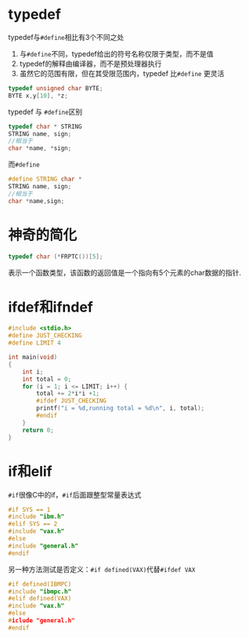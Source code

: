 # typedef
typedef与`#define`相比有3个不同之处

1. 与`#define`不同，typedef给出的符号名称仅限于类型，而不是值
2. typedef的解释由编译器，而不是预处理器执行
3. 虽然它的范围有限，但在其受限范围内，typedef 比`#define` 更灵活

```c
typedef unsigned char BYTE;
BYTE x,y[10], *z;
```

typedef 与 `#define`区别

```c
typedef char * STRING
STRING name, sign;
//相当于
char *name, *sign;
```

而`#define`

```c
#define STRING char *
STRING name, sign;
//相当于
char *name,sign;
```

# 神奇的简化
```c
typedef char (*FRPTC())[5];
```
表示一个函数类型，该函数的返回值是一个指向有5个元素的char数据的指针.

# ifdef和ifndef

```c
#include <stdio.h>
#define JUST_CHECKING
#define LIMIT 4

int main(void)
{
	int i;
	int total = 0;
	for (i = 1; i <= LIMIT; i++) {
		total += 2*i*i +1;
		#ifdef JUST_CHECKING
		printf("i = %d,running total = %d\n", i, total);
		#endif
	}
	return 0;
}
```

# if和elif

`#if`很像C中的if，`#if`后面跟整型常量表达式

```c
#if SYS == 1
#include "ibm.h"
#elif SYS == 2
#include "vax.h"
#else
#include "general.h"
#endif
```

另一种方法测试是否定义：`#if defined(VAX)`代替`#ifdef VAX`

```c
#if defined(IBMPC)
#include "ibmpc.h"
#elif defined(VAX)
#include "vax.h"
#else
#iclude "general.h"
#endif
```